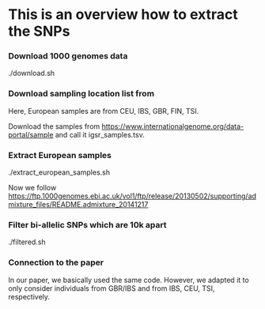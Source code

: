 # This is an  overview how to extract the SNPs 

### Download 1000 genomes data
./download.sh

### Download sampling location list from
Here, European samples are from CEU, IBS, GBR, FIN, TSI.

Download the samples from https://www.internationalgenome.org/data-portal/sample and call it igsr_samples.tsv.

### Extract European samples
./extract_european_samples.sh

Now we follow
https://ftp.1000genomes.ebi.ac.uk/vol1/ftp/release/20130502/supporting/admixture_files/README.admixture_20141217

### Filter bi-allelic SNPs which are 10k apart
./filtered.sh


### Connection to the paper

In our paper, we basically used the same code. However, we adapted it to only consider individuals from GBR/IBS and from IBS, CEU, TSI, respectively.
